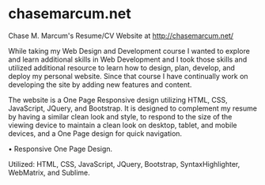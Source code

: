 chasemarcum.net
===============

Chase M. Marcum's Resume/CV Website at http://chasemarcum.net/

While taking my Web Design and Development course I wanted to explore and learn additional skills in Web Development and I took those skills and utilized additional resource to learn how to design, plan, develop, and deploy my personal website. Since that course I have continually work on developing the site by adding new features and content.

The website is a One Page Responsive design utilizing HTML, CSS, JavaScript, JQuery, and Bootstrap. It is designed to complement my resume by having a similar clean look and style, to respond to the size of the viewing device to maintain a clean look on desktop, tablet, and mobile devices, and a One Page design for quick navigation.

•	Responsive One Page Design.

Utilized: HTML, CSS, JavaScript, JQuery, Bootstrap, SyntaxHighlighter, WebMatrix, and Sublime.

